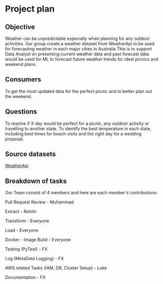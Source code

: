 # Project plan 

## Objective
Weather can be unpredictable especially when planning for any outdoor activities.
Our group create a weather dataset from WeatherApi to be used for forecasting weather in each major cities in Australia 
This is to support Data Analyst on presenting current weather data and past forecast data would be used for ML to forecast 
future weather trends for ideal picnics and weekend plans.

## Consumers 
To get the most updated data for the perfect picnic and to better plan out the weekend.

## Questions 
To resolve if X day would be perfect for a picnic, any outdoor activity or travelling to another state.
To identify the best temperature in each state, including best times for beach visits and the right day for a wedding proposal.

## Source datasets 
[WeatherApi](https://www.weatherapi.com/)

## Breakdown of tasks 
Our Team consist of 4 members and here are each member's contributions:

Pull Request Review - Muhammad

Extract - Rohith

Transform - Everyone

Load - Everyone

Docker - Image Build - Everyone

Testing (PyTest) - FX

Log (MetaData Logging) - FX

AWS related Tasks (IAM, DB, Cluster Setup) - Luke

Documentation - FX
